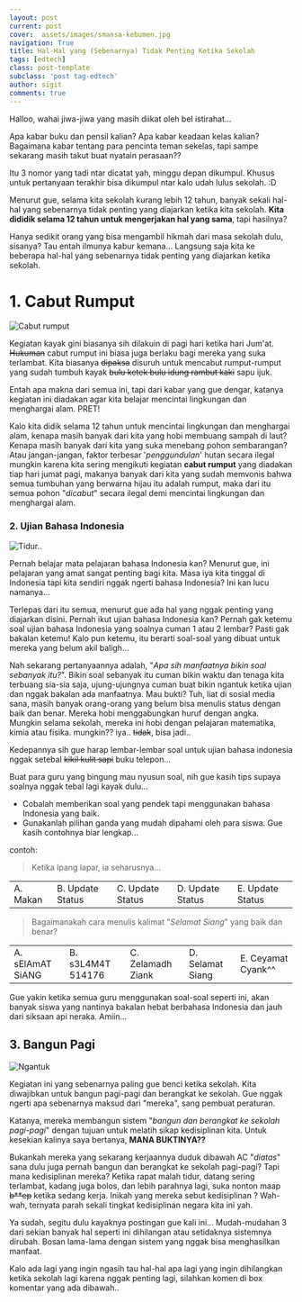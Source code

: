 ```yaml
---
layout: post
current: post
cover:  assets/images/smansa-kebumen.jpg
navigation: True
title: Hal-Hal yang (Sebenarnya) Tidak Penting Ketika Sekolah
tags: [edtech]
class: post-template
subclass: 'post tag-edtech'
author: sigit
comments: true
---
```



Halloo, wahai jiwa-jiwa yang masih diikat oleh bel istirahat...

Apa kabar buku dan pensil kalian?
Apa kabar keadaan kelas kalian?
Bagaimana kabar tentang para pencinta teman sekelas, tapi sampe sekarang masih takut buat nyatain perasaan??

Itu 3 nomor yang tadi ntar dicatat yah, minggu depan dikumpul. Khusus untuk pertanyaan terakhir bisa dikumpul ntar kalo udah lulus sekolah. :D

Menurut gue, selama kita sekolah kurang lebih 12 tahun, banyak sekali hal-hal yang sebenarnya tidak penting yang diajarkan ketika kita sekolah. **Kita dididik selama 12 tahun untuk mengerjakan hal yang sama**, tapi hasilnya?

Hanya sedikit orang yang bisa mengambil hikmah dari masa sekolah dulu, sisanya? Tau entah ilmunya kabur kemana... Langsung saja kita ke beberapa hal-hal yang sebenarnya tidak penting yang diajarkan ketika sekolah.
 
# 1. Cabut Rumput #

![Cabut rumput](http://4.bp.blogspot.com/-qfiVBIbauII/VTJGxBi4-OI/AAAAAAAAAgM/ivy23iBNPbE/s1600/CIMG7075.JPG)

Kegiatan kayak gini biasanya sih dilakuin di pagi hari ketika hari Jum'at. ~~Hukuman~~ cabut rumput ini biasa juga berlaku bagi mereka yang suka terlambat. Kita biasanya ~~dipaksa~~ disuruh untuk mencabut rumput-rumput yang sudah tumbuh kayak ~~bulu ketek bulu idung rambut kaki~~ sapu ijuk.

Entah apa makna dari semua ini, tapi dari kabar yang gue dengar, katanya kegiatan ini diadakan agar kita belajar mencintai lingkungan dan menghargai alam. PRET!

Kalo kita didik selama 12 tahun untuk mencintai lingkungan dan menghargai alam, kenapa masih banyak dari kita yang hobi membuang sampah di laut? Kenapa masih banyak dari kita yang suka menebang pohon sembarangan? Atau jangan-jangan, faktor terbesar '*penggundulan*' hutan secara ilegal mungkin karena kita sering mengikuti kegiatan **cabut rumput** yang diadakan tiap hari jumat pagi, makanya banyak dari kita yang sudah memvonis bahwa semua tumbuhan yang berwarna hijau itu adalah rumput, maka dari itu semua pohon "*dicabut*" secara ilegal demi mencintai lingkungan dan menghargai alam.
 
 
### 2. Ujian Bahasa Indonesia ###


![Tidur..](https://musikgelombangotak.files.wordpress.com/2014/10/terapi-penghilang-ngantuk.jpg)

Pernah belajar mata pelajaran bahasa Indonesia kan?
Menurut gue, ini pelajaran yang amat sangat penting bagi kita. Masa iya kita tinggal di Indonesia tapi kita sendiri nggak ngerti bahasa Indonesia? Ini kan lucu namanya...

Terlepas dari itu semua, menurut gue ada hal yang nggak penting yang diajarkan disini. Pernah ikut ujian bahasa Indonesia kan? Pernah gak ketemu soal ujian bahasa Indonesia yang soalnya cuman 1 atau 2 lembar? Pasti gak bakalan ketemu! Kalo pun ketemu, itu berarti soal-soal yang dibuat untuk mereka yang belum akil baligh... 

Nah sekarang pertanyaannya adalah, "*Apa sih manfaatnya bikin soal sebanyak itu?*". Bikin soal sebanyak itu cuman bikin waktu dan tenaga kita terbuang sia-sia saja, ujung-ujungnya cuman buat bikin ngantuk ketika ujian dan nggak bakalan ada manfaatnya. Mau bukti? Tuh, liat di sosial media sana, masih banyak orang-orang yang belum bisa menulis status dengan baik dan benar. Mereka hobi menggabungkan huruf dengan angka. Mungkin selama sekolah, mereka ini hobi dengan pelajaran matematika, kimia atau fisika. mungkin?? iya.. ~~tidak~~, bisa jadi..
 
Kedepannya sih gue harap lembar-lembar soal untuk ujian bahasa indonesia nggak setebal ~~kikil kulit sapi~~ buku telepon...

Buat para guru yang bingung mau nyusun soal, nih gue kasih tips supaya soalnya nggak tebal lagi kayak dulu...

- Cobalah memberikan soal yang pendek tapi menggunakan bahasa Indonesia yang baik.
- Gunakanlah pilihan ganda yang mudah dipahami oleh para siswa. Gue kasih contohnya biar lengkap...
 
contoh:
 
>Ketika Ipang lapar, ia seharusnya...

<table>
<tbody>
<tr>
<td>A. Makan</td>
<td>B. Update Status</td>
<td>C. Update Status</td>
<td>D. Update Status</td>
<td>E. Update Status</td>
</tr>
</tbody>
</table>

>Bagaimanakah cara menulis kalimat "*Selamat Siang*" yang baik dan benar?

<table>
<tbody>
<tr>
<td>A. sElAmAT SiANG</td>
<td>B. s3L4M4T 514176</td>
<td>C. Zelamadh  Ziank</td>
<td>D. Selamat Siang</td>
<td>E. Ceyamat Cyank^^</td>
</tr>
</tbody>
</table>


Gue yakin ketika semua guru menggunakan soal-soal seperti ini, akan banyak siswa yang nantinya bakalan hebat berbahasa Indonesia dan jauh dari siksaan api neraka. Amiin...

## 3. Bangun Pagi ##

![Ngantuk](http://www.youthmanual.com/assets/file_uploaded/editor/1459849119-2012-03-02.jpg)

Kegiatan ini yang sebenarnya paling gue benci ketika sekolah. Kita diwajibkan untuk bangun pagi-pagi dan berangkat ke sekolah. Gue nggak ngerti apa sebenarnya maksud dari "mereka", sang pembuat peraturan. 

Katanya, mereka membangun sistem "*bangun dan berangkat ke sekolah pagi-pagi*" dengan tujuan  untuk melatih sikap kedisiplinan kita. Untuk kesekian kalinya saya bertanya, **MANA BUKTINYA??**

Bukankah mereka yang sekarang kerjaannya duduk dibawah AC "*diatas*" sana dulu juga pernah bangun dan berangkat ke sekolah pagi-pagi? Tapi mana kedisiplinan mereka? Ketika rapat malah tidur, datang sering terlambat, kadang juga bolos, dan lebih parahnya lagi, suka nonton maap ~~b**ep~~  ketika sedang kerja. Inikah yang mereka sebut kedisiplinan ? Wah-wah, ternyata parah sekali tingkat kedisiplinan negara kita ini yah.

Ya sudah, segitu dulu kayaknya postingan gue kali ini... Mudah-mudahan 3 dari sekian banyak hal seperti ini dihilangan atau setidaknya sistemnya dirubah. Bosan lama-lama dengan sistem yang nggak bisa menghasilkan manfaat.
 
Kalo ada lagi yang ingin ngasih tau hal-hal apa lagi yang ingin dihilangkan ketika sekolah lagi karena nggak penting lagi, silahkan komen di box komentar yang ada dibawah..